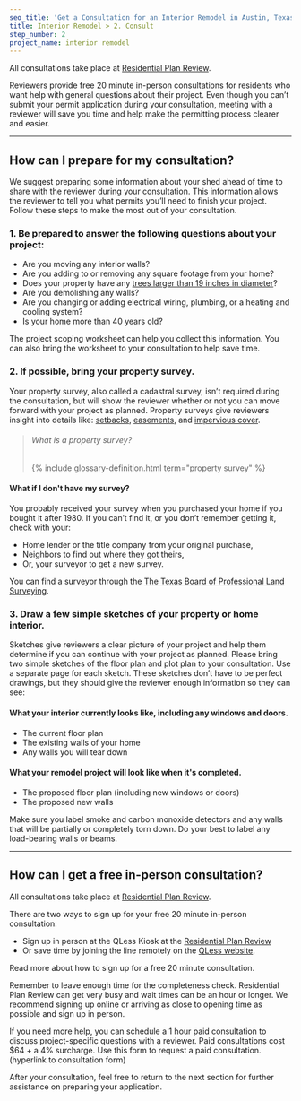 ```yaml
---
seo_title: 'Get a Consultation for an Interior Remodel in Austin, Texas'
title: Interior Remodel > 2. Consult
step_number: 2
project_name: interior remodel
---
```



All consultations take place at [Residential Plan Review](/resources/contact/#residential-plan-review).

Reviewers provide free 20 minute in-person consultations for residents who want help with general questions about their project. Even though you can’t submit your permit application during your consultation, meeting with a reviewer will save you time and help make the permitting process clearer and easier.

---

## How can I prepare for my consultation?

We suggest preparing some information about your shed ahead of time to share with the reviewer during your consultation. This information allows the reviewer to tell you what permits you’ll need to finish your project. Follow these steps to make the most out of your consultation.

### 1. Be prepared to answer the following questions about your project:

* Are you moving any interior walls?
* Are you adding to or removing any square footage from your home?
* Does your property have any [trees larger than 19 inches in diameter](/residential-toolkit/building-near-a-tree/)?
* Are you demolishing any walls?
* Are you changing or adding electrical wiring, plumbing, or a heating and cooling system?
* Is your home more than 40 years old?

The project scoping worksheet can help you collect this information. You can also bring the worksheet to your consultation to help save time.

### 2. If possible, bring your property survey.

Your property survey, also called a cadastral survey, isn’t required during the consultation, but will show the reviewer whether or not you can move forward with your project as planned. Property surveys give reviewers insight into details like: [setbacks](/resources/glossary/setback), [easements](/resources/glossary/easement), and [impervious cover](/resources/glossary/impervious-cover).

> ###### What is a property survey?
>
> {% include glossary-definition.html term="property survey" %}

#### What if I don't have my survey?

You probably received your survey when you purchased your home if you bought it after 1980. If you can’t find it, or you don’t remember getting it, check with your:

* Home lender or the title company from your original purchase,
* Neighbors to find out where they got theirs,
* Or, your surveyor to get a new survey.

You can find a surveyor through the [The Texas Board of Professional Land Surveying](http://txls.texas.gov/education/).

### 3. Draw a few simple sketches of your property or home interior.

Sketches give reviewers a clear picture of your project and help them determine if you can continue with your project as planned. Please bring two simple sketches of the floor plan and plot plan to your consultation. Use a separate page for each sketch. These sketches don’t have to be perfect drawings, but they should give the reviewer enough information so they can see:

#### What your interior currently looks like, including any windows and doors.

* The current floor plan
* The existing walls of your home
* Any walls you will tear down

#### What your remodel project will look like when it's completed.

* The proposed floor plan (including new windows or doors)
* The proposed new walls

Make sure you label smoke and carbon monoxide detectors and any walls that will be partially or completely torn down. Do your best to label any load-bearing walls or beams.

---

## How can I get a free in-person consultation?

All consultations take place at [Residential Plan Review](/resources/contact/#residential-plan-review).

There are two ways to sign up for your free 20 minute in-person consultation:

* Sign up in person at the QLess Kiosk at the [Residential Plan Review](/resources/contact/#residential-plan-review)
* Or save time by joining the line remotely on the [QLess website](https://kiosk.qless.com/kiosk/app/home/19062?queues=63813,65072,64852,64862,66812).

Read more about how to sign up for a free 20 minute consultation.

Remember to leave enough time for the completeness check. Residential Plan Review can get very busy and wait times can be an hour or longer. We recommend signing up online or arriving as close to opening time as possible and sign up in person.

If you need more help, you can schedule a 1 hour paid consultation to discuss project-specific questions with a reviewer. Paid consultations cost $64 + a 4% surcharge. Use this form to request a paid consultation. (hyperlink to consultation form)

After your consultation, feel free to return to the next section for further assistance on preparing your application.
